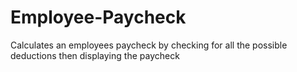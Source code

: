 # Employee-Paycheck
Calculates an employees paycheck by checking for all the possible deductions then displaying the paycheck 
